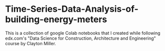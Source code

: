 # Time-Series-Data-Analysis-of-building-energy-meters
This is a collection of google Colab notebooks that I created while following edx.com's "Data Science for Construction, Architecture and Engineering" course by Clayton Miller.
